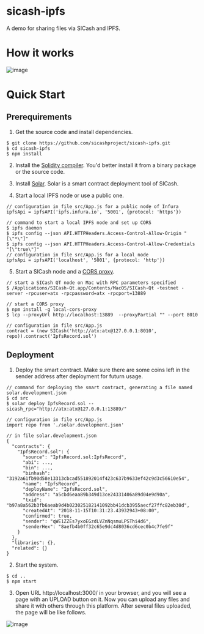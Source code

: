 # sicash-ipfs
A demo for sharing files via SICash and IPFS.

# How it works
![image](doc/image/1.png)

# Quick Start
## Prerequirements
1. Get the source code and install dependencies.
```
$ git clone https://github.com/sicashproject/sicash-ipfs.git
$ cd sicash-ipfs
$ npm install
```

2. Install the [Solidity compiler](https://solidity.readthedocs.io/en/latest/installing-solidity.html#building-from-source). You'd better install it from a binary package or the source code.
3. Install [Solar](https://github.com/sicashproject/solar). Solar is a smart contract deployment tool of SICash.

4. Start a local IPFS node or use a public one.
```
// configuration in file src/App.js for a public node of Infura
ipfsApi = ipfsAPI('ipfs.infura.io', '5001', {protocol: 'https'})

// command to start a local IPFS node and set up CORS
$ ipfs daemon
$ ipfs config --json API.HTTPHeaders.Access-Control-Allow-Origin "[\"*\"]"
$ ipfs config --json API.HTTPHeaders.Access-Control-Allow-Credentials "[\"true\"]"
// configuration in file src/App.js for a local node
ipfsApi = ipfsAPI('localhost', '5001', {protocol: 'http'})
```

5. Start a SICash node and a [CORS proxy](https://github.com/bitcoin/bitcoin/pull/12040).
```
// start a SICash QT node on Mac with RPC parameters specified
$ /Applications/SICash-Qt.app/Contents/MacOS/SICash-Qt -testnet -server -rpcuser=atx -rpcpassword=atx -rpcport=13889

// start a CORS proxy
$ npm install -g local-cors-proxy
$ lcp --proxyUrl http://localhost:13889  --proxyPartial "" --port 8010

// configuration in file src/App.js
contract = (new SICash('http://atx:atx@127.0.0.1:8010', repo)).contract('IpfsRecord.sol')
```

## Deployment
1. Deploy the smart contract. Make sure there are some coins left in the sender address after deployment for futurn usage.
```
// command for deploying the smart contract, generating a file named solar.development.json
$ cd src
$ solar deploy IpfsRecord.sol --sicash_rpc="http://atx:atx@127.0.0.1:13889/"

// configuration in file src/App.js
import repo from './solar.development.json'

// in file solar.development.json
{
  "contracts": {
    "IpfsRecord.sol": {
      "source": "IpfsRecord.sol:IpfsRecord",
      "abi": ...,
      "bin": ...,
      "binhash": "3192a61fb90d58e13313cbcad551892014f423c637b9633ef42c9d3c56610e54",
      "name": "IpfsRecord",
      "deployName": "IpfsRecord.sol",
      "address": "a5cbd6eaa89b349d13ce24331406a89d04e9d90a",
      "txid": "b97a8a562b3fb6aeab9d4b023025182141092bb41dcb3955aecf27ffc82eb30d",
      "createdAt": "2018-11-15T10:31:23.43932943+08:00",
      "confirmed": true,
      "sender": "qWE1ZZEs7yxoEGzdLVZnNqsmuLPSThi4d6",
      "senderHex": "8aefb4b0ff32c65e9dc4d8036cd6cec0b4c7fe9f"
    }
  },
  "libraries": {},
  "related": {}
}
```

2. Start the system.
```
$ cd ..
$ npm start
```

3. Open URL http://localhost:3000/ in your browser, and you will see a page with an UPLOAD button on it. Now you can upload any files and share it with others through this platform. After several files uploaded, the page will be like follows.

![image](doc/image/2.png)
